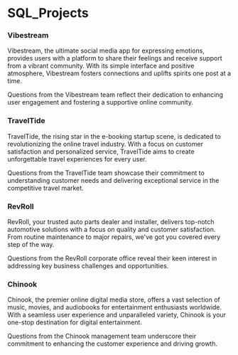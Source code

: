# SQL_Projects

### Vibestream
Vibestream, the ultimate social media app for expressing emotions, provides users with a platform to share their feelings and receive support from a vibrant community. With its simple interface and positive atmosphere, Vibestream fosters connections and uplifts spirits one post at a time. 

Questions from the Vibestream team reflect their dedication to enhancing user engagement and fostering a supportive online community.

### TravelTide
TravelTide, the rising star in the e-booking startup scene, is dedicated to revolutionizing the online travel industry. With a focus on customer satisfaction and personalized service, TravelTide aims to create unforgettable travel experiences for every user. 

Questions from the TravelTide team showcase their commitment to understanding customer needs and delivering exceptional service in the competitive travel market.

### RevRoll
RevRoll, your trusted auto parts dealer and installer, delivers top-notch automotive solutions with a focus on quality and customer satisfaction. From routine maintenance to major repairs, we've got you covered every step of the way. 

Questions from the RevRoll corporate office reveal their keen interest in addressing key business challenges and opportunities.

### Chinook
Chinook, the premier online digital media store, offers a vast selection of music, movies, and audiobooks for entertainment enthusiasts worldwide. With a seamless user experience and unparalleled variety, Chinook is your one-stop destination for digital entertainment. 

Questions from the Chinook management team underscore their commitment to enhancing the customer experience and driving growth.
